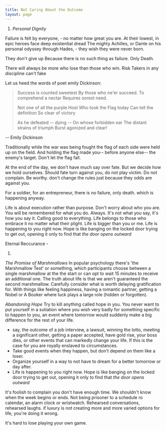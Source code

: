 ```yaml
---
title: Not Caring About the Outcome
layout: page
---
```


1.  *Personal Dignity*

Failure is felt by everyone, - no matter how great you are. At their
lowest, in epic heroes face deep existential dread The mighty Achilles,
or Dante on his personal odyssey through Hades, - they wish they were
never born.

They don\'t give up Because there is no such thing as failure. Only
Death.

There will always be more who lose than those who win. Risk Takers in
any discipline can\'t fake

Let us heed the words of poet emily Dickinson:

> Success is counted sweetest By those who ne\'er succeed. To comprehend
> a nectar Requires sorest need.
>
> Not one of all the purple Host Who took the Flag today Can tell the
> definition So clear of victory
>
> As he defeated -- dying -- On whose forbidden ear The distant strains
> of triumph Burst agonized and clear!

-- Emily Dickinson

Traditionally while the war was being fought the flag of each side were
held up on the field. And holding the flag made you-- before anyone
else-- the enemy\'s target. Don\'t let the flag fall.

At the end of the day, we don\'t have much say over fate. But we decide
how we hold ourselves. Should fate turn against you, do not play victim.
Do not complain. Be worthy. don\'t change the rules just because they
odds are against you.

For a soldier, for an entrepreneur, there is no failure, only death.
which is happening anyway.

Life is about execution rather than purpose. Don\'t worry about who you
are. You will be remembered for what you do. Always. It\'s not what you
say, it\'s how you say it. Calling good to everything. Life belongs to
those who embrace it no matter what their plight. Life is bigger than
you or me. Life is happening to you right now. Hope is like banging on
the locked door trying to get out, opening it only to find that *the
door opens outward*

Eternal Reccurance -

1.  

*The Promise of Marshmallows* In popular psychology there\'s \'the
Marshmallow Test\' or something, which participants choose between a
single marshmallow at the the start or can opt to wait 15 minutes to
receive an additional one. The truth about life is that we aren\'t
guaranteed the second marshmallow. Carefully consider what is worth
delaying gratification for. With things like feeling happiness, having a
romantic partner, getting a Nobel or A Booker where luck plays a large
role (hidden or forgotten).

*Abandoning Hope* Try to kill anything called hope in you. You never
want to put yourself in a sutiation where you wish very badly for
something specific to happen to you, an event where tomorrow would
suddenly make a big difference for the rest of your life.

-   say, the outcome of a job interview, a lawsuit, winning the lotto,
    meeting a significant other, getting a paper accepted, have gold
    rise, your boss dies, or other events that can markedly change your
    life. If this is the case for you are royally enslaved to
    circumstances.
-   Take good events when they happen, but don\'t depend on them like a
    loser.
-   Organize yourself in a way to not have to dream for a better
    tomorrow or day after.
-   Life is happening to you right now. Hope is like banging on the
    locked door trying to get out, opening it only to find that *the
    door opens outward*

It\'s foolish to complain you don\'t have enough time. We shouldn\'t
know when the week begins or ends. Not being prisoner to a schedule ro
calendar, an alarm clock or wristwatch. Rehearsed conversations,
rehearsed laughs. if luxury is not creating more and more varied options
for life, you\'re doing it wrong.

It\'s hard to lose playing your own game.
